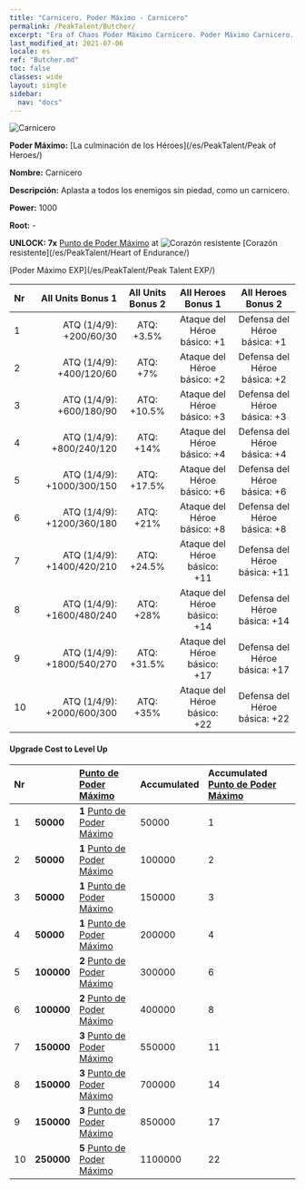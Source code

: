 ```yaml
---
title: "Carnicero. Poder Máximo - Carnicero"
permalink: /PeakTalent/Butcher/
excerpt: "Era of Chaos Poder Máximo Carnicero. Poder Máximo Carnicero. Carnicero"
last_modified_at: 2021-07-06
locale: es
ref: "Butcher.md"
toc: false
classes: wide
layout: single
sidebar:
  nav: "docs"
---
```


  ![Carnicero](/images/pt/talent_1006.png)

  **Poder Máximo:** [La culminación de los Héroes](/es/PeakTalent/Peak of Heroes/)

  **Nombre:** Carnicero

  **Descripción:** Aplasta a todos los enemigos sin piedad, como un carnicero.

  **Power:** 1000

  **Root:** -

  **UNLOCK: 7x** [Punto de Poder Máximo](/ItemsES/con_934/) at ![Corazón resistente](/images/pt/talent_1002.png) [Corazón resistente](/es/PeakTalent/Heart of Endurance/)

  [Poder Máximo EXP](/es/PeakTalent/Peak Talent EXP/)

  | Nr | All Units Bonus 1 | All Units Bonus 2 | All Heroes Bonus 1 | All Heroes Bonus 2 |
  |:---|--------------:|:-------------:|:-------------:|:-------------:|
  | 1 | ATQ (1/4/9): +200/60/30 | ATQ: +3.5% | Ataque del Héroe básico: +1 | Defensa del Héroe básica: +1 |
  | 2 | ATQ (1/4/9): +400/120/60 | ATQ: +7% | Ataque del Héroe básico: +2 | Defensa del Héroe básica: +2 |
  | 3 | ATQ (1/4/9): +600/180/90 | ATQ: +10.5% | Ataque del Héroe básico: +3 | Defensa del Héroe básica: +3 |
  | 4 | ATQ (1/4/9): +800/240/120 | ATQ: +14% | Ataque del Héroe básico: +4 | Defensa del Héroe básica: +4 |
  | 5 | ATQ (1/4/9): +1000/300/150 | ATQ: +17.5% | Ataque del Héroe básico: +6 | Defensa del Héroe básica: +6 |
  | 6 | ATQ (1/4/9): +1200/360/180 | ATQ: +21% | Ataque del Héroe básico: +8 | Defensa del Héroe básica: +8 |
  | 7 | ATQ (1/4/9): +1400/420/210 | ATQ: +24.5% | Ataque del Héroe básico: +11 | Defensa del Héroe básica: +11 |
  | 8 | ATQ (1/4/9): +1600/480/240 | ATQ: +28% | Ataque del Héroe básico: +14 | Defensa del Héroe básica: +14 |
  | 9 | ATQ (1/4/9): +1800/540/270 | ATQ: +31.5% | Ataque del Héroe básico: +17 | Defensa del Héroe básica: +17 |
  | 10 | ATQ (1/4/9): +2000/600/300 | ATQ: +35% | Ataque del Héroe básico: +22 | Defensa del Héroe básica: +22 |


#### Upgrade Cost to Level Up

  | Nr | <i class="fas fa-coins"/> | [Punto de Poder Máximo](/ItemsES/con_934/) | Accumulated <i class="fas fa-coins"/> | Accumulated [Punto de Poder Máximo](/ItemsES/con_934/) |
  |:---|:--------------|:-------------|:-------------|:-------------|
  | 1 | **50000** | **1** [Punto de Poder Máximo](/ItemsES/con_934/) | 50000 | 1 |
  | 2 | **50000** | **1** [Punto de Poder Máximo](/ItemsES/con_934/) | 100000 | 2 |
  | 3 | **50000** | **1** [Punto de Poder Máximo](/ItemsES/con_934/) | 150000 | 3 |
  | 4 | **50000** | **1** [Punto de Poder Máximo](/ItemsES/con_934/) | 200000 | 4 |
  | 5 | **100000** | **2** [Punto de Poder Máximo](/ItemsES/con_934/) | 300000 | 6 |
  | 6 | **100000** | **2** [Punto de Poder Máximo](/ItemsES/con_934/) | 400000 | 8 |
  | 7 | **150000** | **3** [Punto de Poder Máximo](/ItemsES/con_934/) | 550000 | 11 |
  | 8 | **150000** | **3** [Punto de Poder Máximo](/ItemsES/con_934/) | 700000 | 14 |
  | 9 | **150000** | **3** [Punto de Poder Máximo](/ItemsES/con_934/) | 850000 | 17 |
  | 10 | **250000** | **5** [Punto de Poder Máximo](/ItemsES/con_934/) | 1100000 | 22 |

